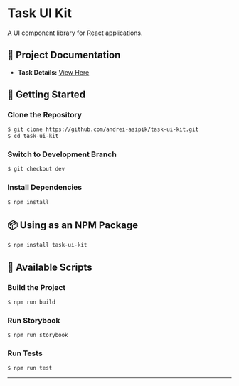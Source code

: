 # Task UI Kit

A UI component library for React applications.

## 📄 Project Documentation

- **Task Details:** [View Here](https://drive.google.com/file/d/1C148FRnWfXVoRDslDWcYac3bEhebdIAV/view)

## 🚀 Getting Started

### Clone the Repository

```bash
$ git clone https://github.com/andrei-asipik/task-ui-kit.git
$ cd task-ui-kit
```

### Switch to Development Branch

```bash
$ git checkout dev
```

### Install Dependencies

```bash
$ npm install
```

## 📦 Using as an NPM Package

```bash
$ npm install task-ui-kit
```

## 📜 Available Scripts

### Build the Project

```bash
$ npm run build
```

### Run Storybook

```bash
$ npm run storybook
```

### Run Tests

```bash
$ npm run test
```

---
